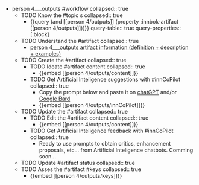 
- person 4___outputs #workflow
   collapsed:: true
  - TODO Know the #topic s
    collapsed:: true
    - {{query (and [[person 4/outputs]] (property :innbok-artifact [[person 4/outputs]]))}}
      query-table:: true
      query-properties:: [:block]
  - TODO Understand the #artifact
    collapsed:: true
    - [person 4___outputs artifact information (definition + description + examples)](https://go.innbok.com/#/page/innBoK%2Fperson-%28id%29%2Foutputs%2Finfo)
  - TODO Create the #artifact
     collapsed:: true
    - TODO Ideate #artifact content
      collapsed:: true
      - {{embed [[person 4/outputs/content]]}}
    - TODO Get Artificial Inteligence suggestions with #innCoPilot
      collapsed:: true
      - Copy the prompt below and paste it on [chatGPT](https://chat.openai.com) and/or [Google Bard](https://bard.google.com/chat)
      - {{embed [[person 4/outputs/innCoPilot]]}}
  - TODO Update the #artifact
    collapsed:: true
    - TODO Edit the #artifact content
     collapsed:: true
      - {{embed [[person 4/outputs/content]]}}
    - TODO Get Artificial Inteligence feedback with #innCoPilot
      collapsed:: true
      - Ready to use prompts to obtain critics, enhancement proposals, etc... from Artificial Inteligence chatbots. Comming soon...
  - TODO Update #artifact status
    collapsed:: true
  - TODO Asses the #artifact #keys
    collapsed:: true
    - {{embed [[person 4/outputs/keys]]}}



